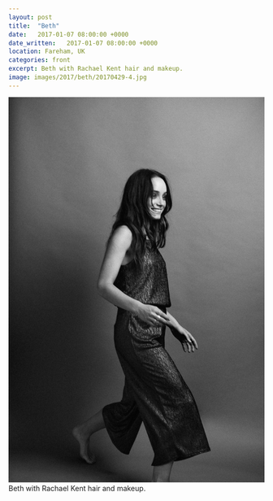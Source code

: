 ```yaml
---
layout: post
title:  "Beth"
date:   2017-01-07 08:00:00 +0000
date_written:   2017-01-07 08:00:00 +0000
location: Fareham, UK
categories: front
excerpt: Beth with Rachael Kent hair and makeup.
image: images/2017/beth/20170429-4.jpg
---
```

<img src='/images/2017/beth/20170429-4.jpg'/>
Beth with Rachael Kent hair and makeup.
